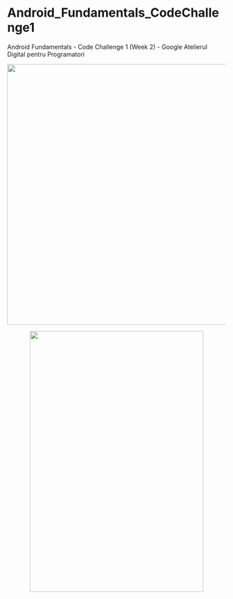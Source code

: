 # Android_Fundamentals_CodeChallenge1
Android Fundamentals - Code Challenge 1 (Week 2) - Google Atelierul Digital pentru Programatori
<br />
<p align="center"><img src=https://i.ibb.co/Xxrw25b/Screenshot-2020-04-22-at-23-03-51.png" width="1800" height="600" /></p>
<p align="center"><img src="https://i.ibb.co/DpNTc19/Screenshot-20200422-230232-Code-Challenge1.jpg" width="400" height="600" /></p>
